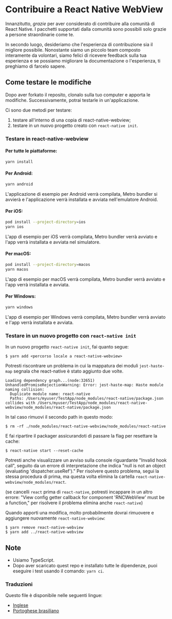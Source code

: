 # Contribuire a React Native WebView

Innanzitutto, _grazie_ per aver considerato di contribuire alla comunità di React Native. I pacchetti supportati dalla comunità sono possibili solo grazie a persone straordinarie come te.

In secondo luogo, desideriamo che l'esperienza di contribuzione sia il migliore possibile. Nonostante siamo un piccolo team composto interamente da volontari, siamo felici di ricevere feedback sulla tua esperienza e se possiamo migliorare la documentazione o l'esperienza, ti preghiamo di farcelo sapere.

## Come testare le modifiche

Dopo aver forkato il reposito, clonalo sulla tuo computer e apporta le modifiche. Successivamente, potrai testarle in un'applicazione.

Ci sono due metodi per testare:
1) testare all'interno di una copia di react-native-webview;
2) testare in un nuovo progetto creato con `react-native init`.

### Testare in react-native-webview

#### Per tutte le piattaforme:

```sh
yarn install
```

#### Per Android:

```sh
yarn android
```

L'applicazione di esempio per Android verrà compilata, Metro bundler si avvierà e l'applicazione verrà installata e avviata nell'emulatore Android.

#### Per iOS:

```sh
pod install --project-directory=ios
yarn ios
```

L'app di esempio per iOS verrà compilata, Metro bundler verrà avviato e l'app verrà installata e avviata nel simulatore.

#### Per macOS:

```sh
pod install --project-directory=macos
yarn macos
```

L'app di esempio per macOS verrà compilata, Metro bundler verrà avviato e l'app verrà installata e avviata.

#### Per Windows:

```sh
yarn windows
```

L'app di esempio per Windows verrà compilata, Metro bundler verrà avviato e l'app verrà installata e avviata.

### Testare in un nuovo progetto con `react-native init`

In un nuovo progetto `react-native init`, fai quanto segue:

```
$ yarn add <percorso locale a react-native-webview>
```

Potresti riscontrare un problema in cui la mappatura dei moduli `jest-haste-map` segnala che react-native è stato aggiunto due volte.

```
Loading dependency graph...(node:32651) UnhandledPromiseRejectionWarning: Error: jest-haste-map: Haste module naming collision:
  Duplicate module name: react-native
  Paths: /Users/myuser/TestApp/node_modules/react-native/package.json collides with /Users/myuser/TestApp/node_modules/react-native-webview/node_modules/react-native/package.json
```

In tal caso rimuovi il secondo path in questo modo:

```
$ rm -rf ./node_modules/react-native-webview/node_modules/react-native
```

E fai ripartire il packager assicurandoti di passare la flag per resettare la cache:

```
$ react-native start --reset-cache
```

Potresti anche visualizzare un avviso sulla console riguardante "Invalid hook call", seguito da un errore di interpretazione che indica "null is not an object (evaluating 'dispatcher.useRef')." Per risolvere questo problema, segui la stessa procedura di prima, ma questa volta elimina la cartella `react-native-webview/node_modules/react`.

(se cancelli `react` prima di `react-native`, potresti incappare in un altro errore: "View config getter callback for component 'RNCWebView' must be a function," per risolvere il problema elimina anche `react-native`)

Quando apporti una modifica, molto probabilmente dovrai rimuovere e aggiungere nuovamente `react-native-webview`:

```
$ yarn remove react-native-webview
$ yarn add ../react-native-webview
```

## Note
- Usiamo TypeScript.
- Dopo aver scaricato quest repo e installato tutte le dipendenze, puoi eseguire i test usando il comando: `yarn ci`.

### Traduzioni
Questo file è disponibile nelle seguenti lingue:
- [Inglese](Contributing.md)
- [Portoghese brasiliano](Contributing.portuguese.md)